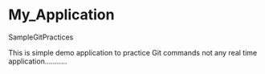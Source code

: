 # My_Application
SampleGitPractices


This is simple demo application to practice Git commands 
not any real time application...........
